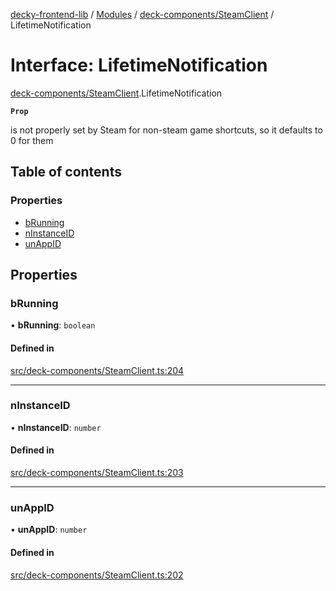 [decky-frontend-lib](../README.md) / [Modules](../modules.md) / [deck-components/SteamClient](../modules/deck_components_SteamClient.md) / LifetimeNotification

# Interface: LifetimeNotification

[deck-components/SteamClient](../modules/deck_components_SteamClient.md).LifetimeNotification

**`Prop`**

is not properly set by Steam for non-steam game shortcuts, so it defaults to 0 for them

## Table of contents

### Properties

- [bRunning](deck_components_SteamClient.LifetimeNotification.md#brunning)
- [nInstanceID](deck_components_SteamClient.LifetimeNotification.md#ninstanceid)
- [unAppID](deck_components_SteamClient.LifetimeNotification.md#unappid)

## Properties

### bRunning

• **bRunning**: `boolean`

#### Defined in

[src/deck-components/SteamClient.ts:204](https://github.com/SteamDeckHomebrew/decky-frontend-lib/blob/727fcc8/src/deck-components/SteamClient.ts#L204)

___

### nInstanceID

• **nInstanceID**: `number`

#### Defined in

[src/deck-components/SteamClient.ts:203](https://github.com/SteamDeckHomebrew/decky-frontend-lib/blob/727fcc8/src/deck-components/SteamClient.ts#L203)

___

### unAppID

• **unAppID**: `number`

#### Defined in

[src/deck-components/SteamClient.ts:202](https://github.com/SteamDeckHomebrew/decky-frontend-lib/blob/727fcc8/src/deck-components/SteamClient.ts#L202)
